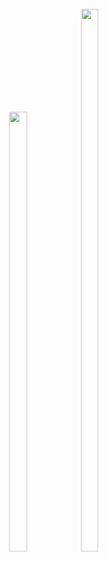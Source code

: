 <p>
<img src="https://user-images.githubusercontent.com/124056284/229578956-7e3b995d-667f-483d-8d04-34ef40e2e793.png" width=25% height=45%>
<img src="https://user-images.githubusercontent.com/124056284/229579114-0b7b81cd-d7e1-43fb-8dfa-c2b680e7a9dc.png" width=25% height=50%>
</p>


